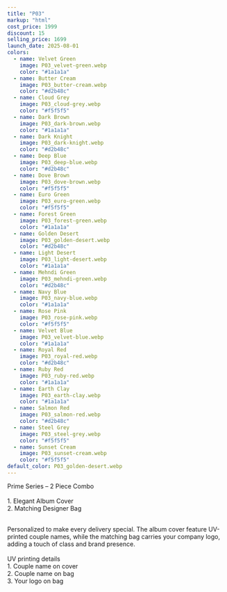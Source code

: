 ```yaml
---
title: "P03"
markup: "html"
cost_price: 1999
discount: 15
selling_price: 1699
launch_date: 2025-08-01
colors:
  - name: Velvet Green
    image: P03_velvet-green.webp
    color: "#1a1a1a"
  - name: Butter Cream
    image: P03_butter-cream.webp
    color: "#d2b48c"
  - name: Cloud Grey
    image: P03_cloud-grey.webp
    color: "#f5f5f5"
  - name: Dark Brown
    image: P03_dark-brown.webp
    color: "#1a1a1a"
  - name: Dark Knight
    image: P03_dark-knight.webp
    color: "#d2b48c"
  - name: Deep Blue
    image: P03_deep-blue.webp
    color: "#d2b48c"
  - name: Dove Brown
    image: P03_dove-brown.webp
    color: "#f5f5f5"
  - name: Euro Green
    image: P03_euro-green.webp
    color: "#f5f5f5"
  - name: Forest Green
    image: P03_forest-green.webp
    color: "#1a1a1a"
  - name: Golden Desert
    image: P03_golden-desert.webp
    color: "#d2b48c"
  - name: Light Desert
    image: P03_light-desert.webp
    color: "#1a1a1a"
  - name: Mehndi Green
    image: P03_mehndi-green.webp
    color: "#d2b48c"
  - name: Navy Blue
    image: P03_navy-blue.webp
    color: "#1a1a1a"
  - name: Rose Pink
    image: P03_rose-pink.webp
    color: "#f5f5f5"
  - name: Velvet Blue
    image: P03_velvet-blue.webp
    color: "#1a1a1a"
  - name: Royal Red
    image: P03_royal-red.webp
    color: "#d2b48c"
  - name: Ruby Red
    image: P03_ruby-red.webp
    color: "#1a1a1a"
  - name: Earth Clay
    image: P03_earth-clay.webp
    color: "#1a1a1a"
  - name: Salmon Red
    image: P03_salmon-red.webp
    color: "#d2b48c"
  - name: Steel Grey
    image: P03_steel-grey.webp
    color: "#f5f5f5"
  - name: Sunset Cream
    image: P03_sunset-cream.webp
    color: "#f5f5f5"
default_color: P03_golden-desert.webp
---
```


Prime Series – 2 Piece Combo<br><br> <span class='text-b font-medium text-lime-300 mb-1'> 1. Elegant Album Cover<br> 2. Matching Designer Bag<br><br> </span> <div class='max-w-xl mx-auto'> Personalized to make every delivery special. The album cover feature UV-printed couple names, while the matching bag carries your company logo, adding a touch of class and brand presence. </div> <div class='max-w-xl mx-auto text-b font-medium text-lime-300 mb-1'> <br>UV printing details<br> </div> <span class='text-r mb-1'> 1. Couple name on cover<br> 2. Couple name on bag<br> 3. Your logo on bag<br> </span>
